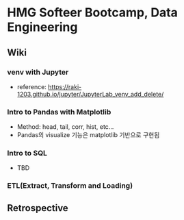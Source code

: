 # HMG Softeer Bootcamp, Data Engineering
## Wiki
### venv with Jupyter
- reference: https://raki-1203.github.io/jupyter/JupyterLab_venv_add_delete/

### Intro to Pandas with Matplotlib
- Method: head, tail, corr, hist, etc...
- Pandas의 visualize 기능은 matplotlib 기반으로 구현됨 

### Intro to SQL
- TBD
  
### ETL(Extract, Transform and Loading)

## Retrospective
